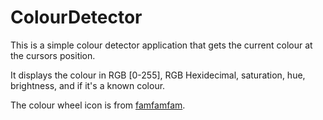 ColourDetector
==============

This is a simple colour detector application that gets the current colour at the cursors position.

It displays the colour in RGB [0-255], RGB Hexidecimal, saturation, hue, brightness, and if it's a known colour.

The colour wheel icon is from [famfamfam](http://www.famfamfam.com/lab/icons/silk/ "Silk Icons").
